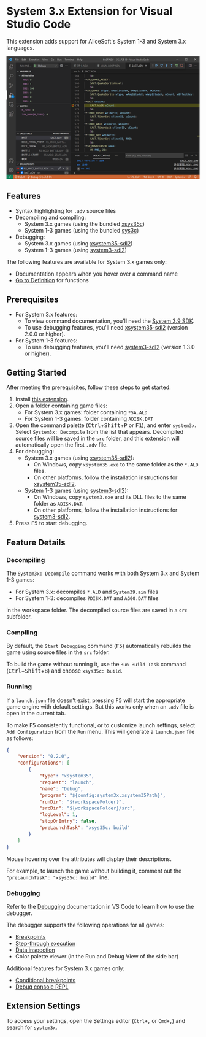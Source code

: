 # System 3.x Extension for Visual Studio Code

This extension adds support for AliceSoft's System 1-3 and System 3.x languages.

![Screenshot](images/debugger.png)

## Features

- Syntax highlighting for `.adv` source files
- Decompiling and compiling:
  - System 3.x games (using the bundled [xsys35c])
  - System 1-3 games (using the bundled [sys3c])
- Debugging:
  - System 3.x games (using [xsystem35-sdl2])
  - System 1-3 games (using [system3-sdl2])

The following features are available for System 3.x games only:
- Documentation appears when you hover over a command name
- [Go to Definition](https://code.visualstudio.com/docs/editor/editingevolved#_go-to-definition) for functions

## Prerequisites

- For System 3.x features:
  - To view command documentation, you'll need the [System 3.9 SDK](https://web.archive.org/web/20021018163909/http://www.alicesoft.co.jp/support/sys39agr.html).
  - To use debugging features, you'll need [xsystem35-sdl2] (version 2.0.0 or higher).
- For System 1-3 features:
  - To use debugging features, you'll need [system3-sdl2] (version 1.3.0 or higher).

## Getting Started

After meeting the prerequisites, follow these steps to get started:

1. Install [this extension](https://marketplace.visualstudio.com/items?itemName=kichikuou.system3x).
2. Open a folder containing game files:
   - For System 3.x games: folder containing `*SA.ALD`
   - For System 1-3 games: folder containing `ADISK.DAT`
3. Open the command palette (<kbd>Ctrl</kbd>+<kbd>Shift</kbd>+<kbd>P</kbd> or
   <kbd>F1</kbd>), and enter `system3x`. Select `System3x: Decompile` from the
   list that appears. Decompiled source files will be saved in the `src`
   folder, and this extension will automatically open the first `.adv` file.
4. For debugging:
   - System 3.x games (using [xsystem35-sdl2]):
     - On Windows, copy `xsystem35.exe` to the same folder as the `*.ALD` files.
     - On other platforms, follow the installation instructions for [xsystem35-sdl2].
   - System 1-3 games (using [system3-sdl2]):
     - On Windows, copy `system3.exe` and its DLL files to the same folder as `ADISK.DAT`.
     - On other platforms, follow the installation instructions for [system3-sdl2].
5. Press <kbd>F5</kbd> to start debugging.

## Feature Details

### Decompiling

The `System3x: Decompile` command works with both System 3.x and System 1-3 games:
- For System 3.x: decompiles `*.ALD` and `System39.ain` files
- For System 1-3: decompiles `?DISK.DAT` and `AG00.DAT` files

in the workspace folder. The decompiled source files are saved in a `src`
subfolder.

### Compiling

By default, the `Start Debugging` command (<kbd>F5</kbd>) automatically
rebuilds the game using source files in the `src` folder.

To build the game without running it, use the `Run Build Task` command
(<kbd>Ctrl</kbd>+<kbd>Shift</kbd>+<kbd>B</kbd>) and choose `xsys35c: build`.

### Running

If a `launch.json` file doesn't exist, pressing <kbd>F5</kbd> will start
the appropriate game engine with default settings. But this works only when an
`.adv` file is open in the current tab.

To make <kbd>F5</kbd> consistently functional, or to customize launch settings,
select `Add Configuration` from the `Run` menu. This will generate a
`launch.json` file as follows:

```json
{
    "version": "0.2.0",
    "configurations": [
        {
            "type": "xsystem35",
            "request": "launch",
            "name": "Debug",
            "program": "${config:system3x.xsystem35Path}",
            "runDir": "${workspaceFolder}",
            "srcDir": "${workspaceFolder}/src",
            "logLevel": 1,
            "stopOnEntry": false,
            "preLaunchTask": "xsys35c: build"
        }
    ]
}
```

Mouse hovering over the attributes will display their descriptions.

For example, to launch the game without building it, comment out the
`"preLaunchTask": "xsys35c: build"` line.

### Debugging

Refer to the [Debugging](https://code.visualstudio.com/docs/editor/debugging)
documentation in VS Code to learn how to use the debugger.

The debugger supports the following operations for all games:
- [Breakpoints](https://code.visualstudio.com/docs/editor/debugging#_breakpoints)
- [Step-through execution](https://code.visualstudio.com/docs/editor/debugging#_debug-actions)
- [Data inspection](https://code.visualstudio.com/docs/editor/debugging#_data-inspection)
- Color palette viewer (in the Run and Debug View of the side bar)

Additional features for System 3.x games only:
- [Conditional breakpoints](https://code.visualstudio.com/docs/editor/debugging#_advanced-breakpoint-topics)
- [Debug console REPL](https://code.visualstudio.com/docs/editor/debugging#_debug-console-repl)

## Extension Settings

To access your settings, open the Settings editor (`Ctrl+,` or `Cmd+,`) and
search for `system3x`.


[xsys35c]: https://github.com/kichikuou/xsys35c
[sys3c]: https://github.com/kichikuou/sys3c
[xsystem35-sdl2]: https://github.com/kichikuou/xsystem35-sdl2
[system3-sdl2]: https://github.com/kichikuou/system3-sdl2
